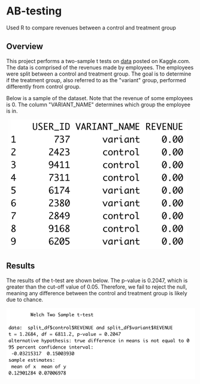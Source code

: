 # AB-testing
Used R to compare revenues between a control and treatment group

## Overview

This project performs a two-sample t tests on [data](https://www.kaggle.com/datasets/sergylog/ab-test-data) posted on Kaggle.com. The data is comprised of the revenues made by employees. The employees were split between a control and treatment group. The goal is to determine if the treatment group, also referred to as the "variant" group, performed differently from control group.

Below is a sample of the dataset. Note that the revenue of some employees is 0. The column "VARIANT_NAME" determines which group the employee is in.

![dataframe](images/dataframe_screenshot.png)

## Results

The results of the t-test are shown below. The p-value is 0.2047, which is greater than the cut-off value of 0.05. Therefore, we fail to reject the null, meaning any difference between the control and treatment group is likely due to chance.

![](images/t_test_ab.png)
